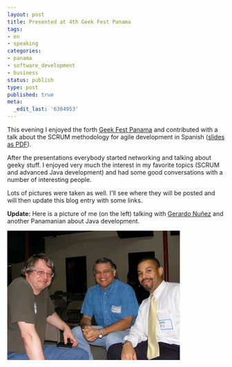```yaml
---
layout: post
title: Presented at 4th Geek Fest Panama
tags:
- en
- speaking
categories:
- panama
- software_development
- business
status: publish
type: post
published: true
meta:
  _edit_last: '6384953'
---
```

<p>This evening I enjoyed the forth <a href="http://www.geekfestpanama.com">Geek Fest Panama</a> and contributed with a talk about the SCRUM methodology for agile development in Spanish (<a href="/files/SCRUM-Espanol.pdf">slides as PDF</a>).</p>

After the presentations everybody started networking and talking about geeky stuff. I enjoyed very much the interest in my favorite topics (SCRUM and advanced Java development) and had some good conversations with a number of interesting people.

Lots of pictures were taken as well. I'll see where they will be posted and will then update this blog entry with some links.

**Update:** Here is a picture of me (on the left) talking with [Gerardo Nuñez](http://pa.linkedin.com/pub/gerardo-nunez/14/741/121) and another Panamanian about Java development.

![GeekFestPanama Me](/img/posts/GeekFestPanama-me.jpg)
